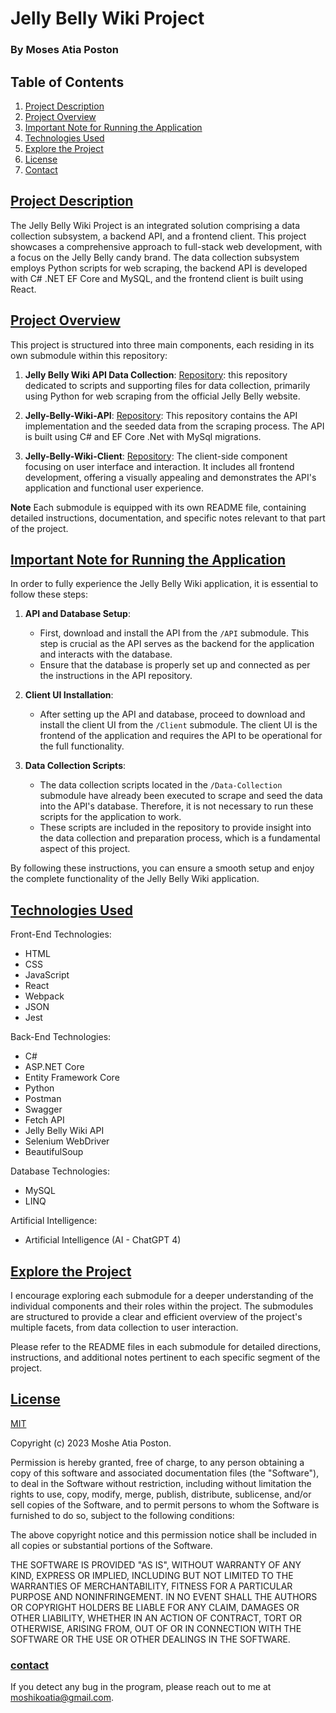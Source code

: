 # Jelly Belly Wiki Project

### By Moses Atia Poston

## Table of Contents

1. [Project Description](#project-description)
2. [Project Overview](#project-overview)
3. [Important Note for Running the Application](#important-note-for-running-the-application)
4. [Technologies Used](#technologies-used)
5. [Explore the Project](#explore-the-project)
6. [License](#license)
7. [Contact](#contact)

## [Project Description](#project-description)

The Jelly Belly Wiki Project is an integrated solution comprising a data collection subsystem, a backend API, and a frontend client. This project showcases a comprehensive approach to full-stack web development, with a focus on the Jelly Belly candy brand. The data collection subsystem employs Python scripts for web scraping, the backend API is developed with C# .NET EF Core and MySQL, and the frontend client is built using React.

## [Project Overview](#project-overview)

This project is structured into three main components, each residing in its own submodule within this repository:

1. **Jelly Belly Wiki API Data Collection**: [Repository](https://github.com/Object-ions/Jelly-Belly-Wiki-API-Data-Collection): this repository dedicated to scripts and supporting files for data collection, primarily using Python for web scraping from the official Jelly Belly website.

2. **Jelly-Belly-Wiki-API**: [Repository](https://github.com/Object-ions/Jelly-Belly-Wiki-API): This repository contains the API implementation and the seeded data from the scraping process. The API is built using C# and EF Core .Net with MySql migrations.

3. **Jelly-Belly-Wiki-Client**: [Repository](https://github.com/Object-ions/Jelly_Belly_Wiki_Client): The client-side component focusing on user interface and interaction. It includes all frontend development, offering a visually appealing and demonstrates the API's application and functional user experience.

**Note**
Each submodule is equipped with its own README file, containing detailed instructions, documentation, and specific notes relevant to that part of the project.

## [Important Note for Running the Application](#important-note-for-running-the-application)

In order to fully experience the Jelly Belly Wiki application, it is essential to follow these steps:

1. **API and Database Setup**:

   - First, download and install the API from the `/API` submodule. This step is crucial as the API serves as the backend for the application and interacts with the database.
   - Ensure that the database is properly set up and connected as per the instructions in the API repository.

2. **Client UI Installation**:

   - After setting up the API and database, proceed to download and install the client UI from the `/Client` submodule. The client UI is the frontend of the application and requires the API to be operational for the full functionality.

3. **Data Collection Scripts**:
   - The data collection scripts located in the `/Data-Collection` submodule have already been executed to scrape and seed the data into the API's database. Therefore, it is not necessary to run these scripts for the application to work.
   - These scripts are included in the repository to provide insight into the data collection and preparation process, which is a fundamental aspect of this project.

By following these instructions, you can ensure a smooth setup and enjoy the complete functionality of the Jelly Belly Wiki application.

## [Technologies Used](#technologies-used)

Front-End Technologies:

- HTML
- CSS
- JavaScript
- React
- Webpack
- JSON
- Jest

Back-End Technologies:

- C#
- ASP.NET Core
- Entity Framework Core
- Python
- Postman
- Swagger
- Fetch API
- Jelly Belly Wiki API
- Selenium WebDriver
- BeautifulSoup

Database Technologies:

- MySQL
- LINQ

Artificial Intelligence:

- Artificial Intelligence (AI - ChatGPT 4)

## [Explore the Project](#explore-the-project)

I encourage exploring each submodule for a deeper understanding of the individual components and their roles within the project. The submodules are structured to provide a clear and efficient overview of the project's multiple facets, from data collection to user interaction.

Please refer to the README files in each submodule for detailed directions, instructions, and additional notes pertinent to each specific segment of the project.

## [License](#license)

[MIT](https://choosealicense.com/licenses/mit/)

Copyright (c) 2023 Moshe Atia Poston.

Permission is hereby granted, free of charge, to any person obtaining a copy of this software and associated documentation files (the "Software"), to deal in the Software without restriction, including without limitation the rights to use, copy, modify, merge, publish, distribute, sublicense, and/or sell copies of the Software, and to permit persons to whom the Software is furnished to do so, subject to the following conditions:

The above copyright notice and this permission notice shall be included in all copies or substantial portions of the Software.

THE SOFTWARE IS PROVIDED "AS IS", WITHOUT WARRANTY OF ANY KIND, EXPRESS OR IMPLIED, INCLUDING BUT NOT LIMITED TO THE WARRANTIES OF MERCHANTABILITY, FITNESS FOR A PARTICULAR PURPOSE AND NONINFRINGEMENT. IN NO EVENT SHALL THE AUTHORS OR COPYRIGHT HOLDERS BE LIABLE FOR ANY CLAIM, DAMAGES OR OTHER LIABILITY, WHETHER IN AN ACTION OF CONTRACT, TORT OR OTHERWISE, ARISING FROM, OUT OF OR IN CONNECTION WITH THE SOFTWARE OR THE USE OR OTHER DEALINGS IN THE SOFTWARE.

### [contact](#contact)

If you detect any bug in the program, please reach out to me at [moshikoatia@gmail.com](mailto:moshikoatia@gmail.com).
